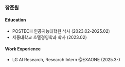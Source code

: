 ### 장준원

#### Education

- POSTECH 인공지능대학원 석사 (2023.02-2025.02)
- 세종대학교 호텔경영학과 학사 (2023.02)

#### Work Experience

- LG AI Research, Research Intern @EXAONE (2025.3-)
